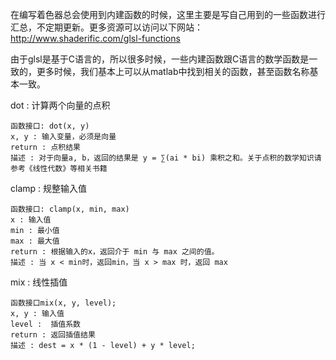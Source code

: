 在编写着色器总会使用到内建函数的时候，这里主要是写自己用到的一些函数进行汇总，不定期更新。更多资源可以访问以下网站：
http://www.shaderific.com/glsl-functions

由于glsl是基于C语言的，所以很多时候，一些内建函数跟C语言的数学函数是一致的，更多时候，我们基本上可以从matlab中找到相关的函数，甚至函数名称基本一致。

dot : 计算两个向量的点积
```
函数接口: dot(x, y)
x, y : 输入变量，必须是向量
return : 点积结果
描述 : 对于向量a, b，返回的结果是 y = ∑(ai * bi) 乘积之和。关于点积的数学知识请参考《线性代数》等相关书籍
```
clamp : 规整输入值
```
函数接口: clamp(x, min, max)
x : 输入值
min : 最小值
max : 最大值
return : 根据输入的x，返回介于 min 与 max 之间的值。
描述 : 当 x < min时，返回min，当 x > max 时，返回 max
```
mix : 线性插值
```
函数接口mix(x, y, level);
x, y : 输入值
level :  插值系数
return : 返回插值结果
描述 : dest = x * (1 - level) + y * level;
```
